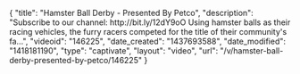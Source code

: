 {
    "title": "Hamster Ball Derby - Presented By Petco",
    "description": "Subscribe to our channel: http:\/\/bit.ly\/12dY9oO Using hamster balls as their racing vehicles, the furry racers competed for the title of their community's fa...",
    "videoid": "146225",
    "date_created": "1437693588",
    "date_modified": "1418181190",
    "type": "captivate",
    "layout": "video",
    "url": "\/v\/hamster-ball-derby-presented-by-petco\/146225"
}
